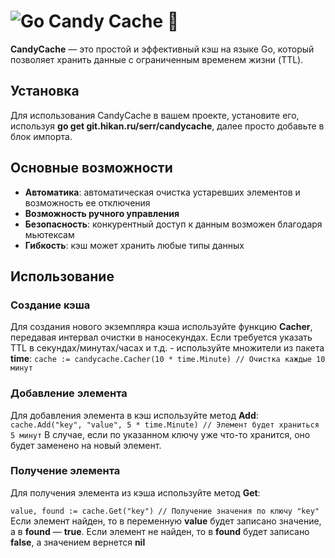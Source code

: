 # ![Go](https://img.shields.io/badge/go-%2300ADD8.svg?style=for-the-badge&logo=go&logoColor=white) Candy Cache :candy:

**CandyCache** — это простой и эффективный кэш на языке Go, который позволяет хранить данные с ограниченным временем жизни (TTL). 

## Установка

Для использования CandyCache в вашем проекте, установите его, используя **go get git.hikan.ru/serr/candycache**, далее просто добавьте в блок импорта.

## Основные возможности

- **Автоматика**: автоматическая очистка устаревших элементов и возможность ее отключения
- **Возможность ручного управления**
- **Безопасность**: конкурентный доступ к данным возможен благодаря мьютексам
- **Гибкость**: кэш может хранить любые типы данных

## Использование

### Создание кэша

Для создания нового экземпляра кэша используйте функцию **Cacher**, передавая интервал очистки в наносекундах. Если требуется указать TTL в секундах/минутах/часах и т.д. - используйте множители из пакета **time**:
```cache := candycache.Cacher(10 * time.Minute) // Очистка каждые 10 минут```

### Добавление элемента

Для добавления элемента в кэш используйте метод **Add**:
```cache.Add("key", "value", 5 * time.Minute) // Элемент будет храниться 5 минут```
В случае, если по указанном ключу уже что-то хранится, оно будет заменено на новый элемент.

### Получение элемента

Для получения элемента из кэша используйте метод **Get**:

```value, found := cache.Get("key") // Получение значения по ключу "key"```
Если элемент найден, то в переменную **value** будет записано значение, а в **found** — **true**. Если элемент не найден, то в **found** будет записано **false**, а значением вернется **nil**
